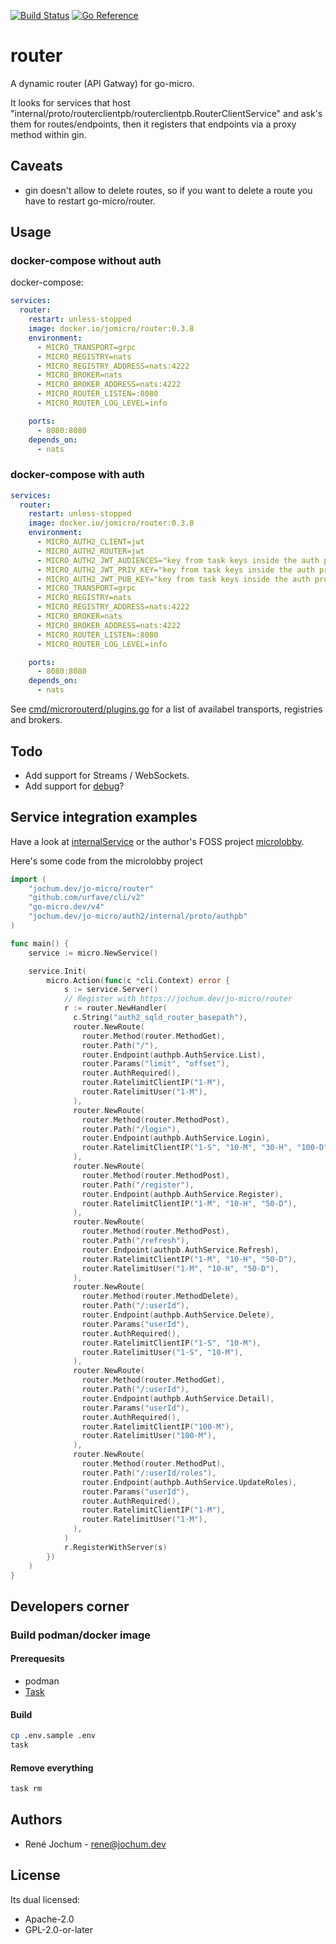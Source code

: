 [![Build Status](https://drone.fk.jochum.dev/api/badges/jo-micro/router/status.svg)](https://drone.fk.jochum.dev/jo-micro/router) [![Go Reference](https://pkg.go.dev/badge/jochum.dev/jo-micro/router.svg)](https://pkg.go.dev/jochum.dev/jo-micro/router)

# router

A dynamic router (API Gatway) for go-micro.

It looks for services that host "internal/proto/routerclientpb/routerclientpb.RouterClientService" and ask's them for routes/endpoints, then it registers that endpoints via a proxy method within gin.

## Caveats

- gin doesn't allow to delete routes, so if you want to delete a route you have to restart go-micro/router.

## Usage

### docker-compose without auth

docker-compose:

```yaml
services:
  router:
    restart: unless-stopped
    image: docker.io/jomicro/router:0.3.8
    environment:
      - MICRO_TRANSPORT=grpc
      - MICRO_REGISTRY=nats
      - MICRO_REGISTRY_ADDRESS=nats:4222
      - MICRO_BROKER=nats
      - MICRO_BROKER_ADDRESS=nats:4222
      - MICRO_ROUTER_LISTEN=:8080
      - MICRO_ROUTER_LOG_LEVEL=info

    ports:
      - 8080:8080
    depends_on:
      - nats
```

### docker-compose with auth

```yaml
services:
  router:
    restart: unless-stopped
    image: docker.io/jomicro/router:0.3.8
    environment:
      - MICRO_AUTH2_CLIENT=jwt
      - MICRO_AUTH2_ROUTER=jwt
      - MICRO_AUTH2_JWT_AUDIENCES="key from task keys inside the auth project"
      - MICRO_AUTH2_JWT_PRIV_KEY="key from task keys inside the auth project"
      - MICRO_AUTH2_JWT_PUB_KEY="key from task keys inside the auth project"
      - MICRO_TRANSPORT=grpc
      - MICRO_REGISTRY=nats
      - MICRO_REGISTRY_ADDRESS=nats:4222
      - MICRO_BROKER=nats
      - MICRO_BROKER_ADDRESS=nats:4222
      - MICRO_ROUTER_LISTEN=:8080
      - MICRO_ROUTER_LOG_LEVEL=info

    ports:
      - 8080:8080
    depends_on:
      - nats
```

See [cmd/microrouterd/plugins.go](cmd/microrouterd/plugins.go) for a list of availabel transports, registries and brokers.

## Todo

- Add support for Streams / WebSockets.
- Add support for [debug](https://github.com/asim/go-micro/tree/master/debug)?

## Service integration examples

Have a look at [internalService](cmd/microrouterd/main.go#L36) or the author's FOSS project [microlobby](https://github.com/pcdummy/microlobby).

Here's some code from the microlobby project

```go
import (
    "jochum.dev/jo-micro/router"
    "github.com/urfave/cli/v2"
    "go-micro.dev/v4"
    "jochum.dev/jo-micro/auth2/internal/proto/authpb"
)

func main() {
    service := micro.NewService()

    service.Init(
        micro.Action(func(c *cli.Context) error {
            s := service.Server()
            // Register with https://jochum.dev/jo-micro/router
            r := router.NewHandler(
              c.String("auth2_sqld_router_basepath"),
              router.NewRoute(
                router.Method(router.MethodGet),
                router.Path("/"),
                router.Endpoint(authpb.AuthService.List),
                router.Params("limit", "offset"),
                router.AuthRequired(),
                router.RatelimitClientIP("1-M"),
                router.RatelimitUser("1-M"),
              ),
              router.NewRoute(
                router.Method(router.MethodPost),
                router.Path("/login"),
                router.Endpoint(authpb.AuthService.Login),
                router.RatelimitClientIP("1-S", "10-M", "30-H", "100-D"),
              ),
              router.NewRoute(
                router.Method(router.MethodPost),
                router.Path("/register"),
                router.Endpoint(authpb.AuthService.Register),
                router.RatelimitClientIP("1-M", "10-H", "50-D"),
              ),
              router.NewRoute(
                router.Method(router.MethodPost),
                router.Path("/refresh"),
                router.Endpoint(authpb.AuthService.Refresh),
                router.RatelimitClientIP("1-M", "10-H", "50-D"),
                router.RatelimitUser("1-M", "10-H", "50-D"),
              ),
              router.NewRoute(
                router.Method(router.MethodDelete),
                router.Path("/:userId"),
                router.Endpoint(authpb.AuthService.Delete),
                router.Params("userId"),
                router.AuthRequired(),
                router.RatelimitClientIP("1-S", "10-M"),
                router.RatelimitUser("1-S", "10-M"),
              ),
              router.NewRoute(
                router.Method(router.MethodGet),
                router.Path("/:userId"),
                router.Endpoint(authpb.AuthService.Detail),
                router.Params("userId"),
                router.AuthRequired(),
                router.RatelimitClientIP("100-M"),
                router.RatelimitUser("100-M"),
              ),
              router.NewRoute(
                router.Method(router.MethodPut),
                router.Path("/:userId/roles"),
                router.Endpoint(authpb.AuthService.UpdateRoles),
                router.Params("userId"),
                router.AuthRequired(),
                router.RatelimitClientIP("1-M"),
                router.RatelimitUser("1-M"),
              ),
            )
            r.RegisterWithServer(s)
        })
    )
}
```

## Developers corner

### Build podman/docker image

#### Prerequesits

- podman
- [Task](https://taskfile.dev/#/installation)

#### Build

```bash
cp .env.sample .env
task
```

#### Remove everything

```bash
task rm
```

## Authors

- René Jochum - rene@jochum.dev

## License

Its dual licensed:

- Apache-2.0
- GPL-2.0-or-later
